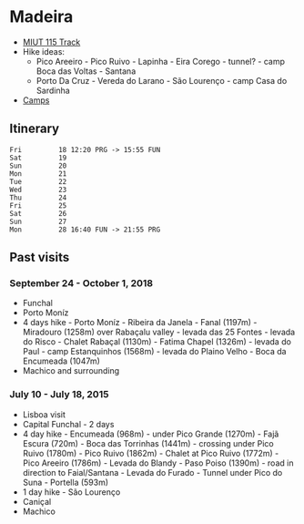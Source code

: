 # Madeira

 - [MIUT 115 Track](https://www.miutmadeira.com/en/race/115-course)
 - Hike ideas: 
   - Pico Areeiro - Pico Ruivo - Lapinha - Eira Corego - tunnel? - camp Boca das Voltas - Santana
   - Porto Da Cruz - Vereda do Larano - São Lourenço - camp Casa do Sardinha
 - [Camps](https://www.madeiracamping.com/)

## Itinerary

    Fri         18 12:20 PRG -> 15:55 FUN
    Sat         19
    Sun         20
    Mon         21
    Tue         22
    Wed         23
    Thu         24
    Fri         25
    Sat         26
    Sun         27
    Mon         28 16:40 FUN -> 21:55 PRG

## Past visits

### September 24 - October 1, 2018

 - Funchal
 - Porto Moníz
 - 4 days hike - Porto Moníz - Ribeira da Janela - Fanal (1197m) - Miradouro (1258m) over Rabaçalu valley - levada das 25 Fontes - levada do Risco - Chalet Rabaçal (1130m) - Fatima Chapel (1326m) - levada do Paul - camp Estanquinhos (1568m) - levada do Plaino Velho - Boca da Encumeada (1047m)
 - Machico and surrounding

### July 10 - July 18, 2015

 - Lisboa visit
 - Capital Funchal - 2 days
 - 4 day hike - Encumeada (968m) - under Pico Grande (1270m) - Fajã Escura (720m) - Boca das Torrinhas (1441m) - crossing under Pico Ruivo (1780m) - Pico Ruivo (1862m) - Chalet at Pico Ruivo (1772m) - Pico Areeiro (1786m) - Levada do Blandy - Paso Poiso (1390m) - road in direction to Faial/Santana - Levada do Furado - Tunnel under Pico do Suna - Portella (593m)
 - 1 day hike - São Lourenço
 - Caniçal
 - Machico
